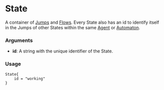 # State

A container of [Jumps](./jump.md) and [Flows](./flow.md). Every State also has an id to identify itself in the Jumps of other States within the same [Agent](./agent.md) or [Automaton](./automaton.md).  
  

### Arguments

- **id**: A string with the unique identifier of the State.

### Usage

```
State{
    id = "working"
}
```